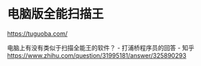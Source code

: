 # 电脑版全能扫描王









https://tuguoba.com/


电脑上有没有类似于扫描全能王的软件？ - 打浦桥程序员的回答 - 知乎
https://www.zhihu.com/question/31995181/answer/325890293














































